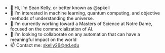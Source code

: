 - 👋 Hi, I’m Sean Kelly, or better known as @spkell
- 👀 I’m interested in machine learning, quantum computing, and objective methods of understanding the universe.
- 🌱 I’m currently working toward a Masters of Science at Notre Dame, focused on the commercialization of AI.
- 💞️ I’m looking to collaborate on any automation that can have a meaningful impact on the world
- 📫 Contact me: skelly26@nd.edu

<!---
spkell/spkell is a ✨ special ✨ repository because its `README.md` (this file) appears on your GitHub profile.
You can click the Preview link to take a look at your changes.
--->
